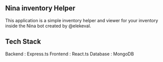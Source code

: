 ## Nina inventory Helper

This application is a simple inventory helper and viewer for your inventory inside the Nina bot created by @elekeval. 

## Tech Stack

Backend : Express.ts
Frontend : React.ts
Database : MongoDB

